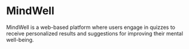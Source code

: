 # MindWell

MindWell is a web-based platform where users engage in quizzes to receive personalized results and suggestions for improving their mental well-being.